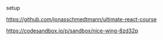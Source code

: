 setup

https://github.com/jonasschmedtmann/ultimate-react-course

https://codesandbox.io/p/sandbox/nice-wing-8zd32p
